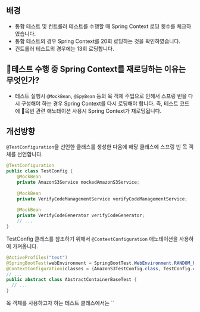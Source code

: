 
## 배경
- 통합 테스트 및 컨트롤러 테스트를 수행할 때 Spring Context 로딩 횟수를 체크하였습니다.
- 통합 테스트의 경우 Spring Context를 20회 로딩하는 것을 확인하였습니다.
- 컨트롤러 테스트의 경우에는 13회 로딩합니다.

## 테스트 수행 중 Spring Context를 재로딩하는 이유는 무엇인가?
- 테스트 실행시 `@MockBean`, `@SpyBean` 등의 목 객체 주입으로 인해서 스프링 빈을 다시 구성해야 하는 경우 Spring Context를 다시 로딩해야 합니다. 즉, 테스트 코드에 목빈 관련 애노테이션 사용시 Spring Context가 재로딩됩니다.

## 개선방향
 `@TestConfiguration`을 선언한 클래스를 생성한 다음에 해당 클래스에 스프링 빈 목 객체를 선언합니다.
```java
@TestConfiguration  
public class TestConfig {  
    @MockBean  
    private AmazonS3Service mockedAmazonS3Service;  
  
    @MockBean  
    private VerifyCodeManagementService verifyCodeManagementService;  
  
    @MockBean  
    private VerifyCodeGenerator verifyCodeGenerator;
    // ...
}
```

TestConfig 클래스를 참조하기 위해서 `@ContextConfiguration` 애노테이션을 사용하여 가져옵니다.
```java
@ActiveProfiles("test")  
@SpringBootTest(webEnvironment = SpringBootTest.WebEnvironment.RANDOM_PORT)  
@ContextConfiguration(classes = {AmazonS3TestConfig.class, TestConfig.class})    
// ...
public abstract class AbstractContainerBaseTest {
  // ...
}
```

목 객체를 사용하고자 하는 테스트 클래스에서는 ``